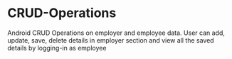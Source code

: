 # CRUD-Operations
Android CRUD Operations on employer and employee data. User can add, update, save, delete details in employer section and view all the saved details by logging-in as employee

